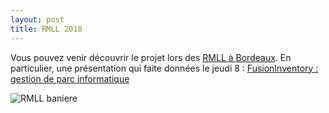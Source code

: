 ```yaml
---
layout: post
title: RMLL 2010
---
```


Vous pouvez venir découvrir le projet lors des [RMLL à Bordeaux](http://www.rmll.info). En particulier, une présentation qui faite données le jeudi 8 : [FusionInventory : gestion de parc informatique](http://2010.rmll.info/FusionInventory-gestion-de-parc-informatique)

<img src="http://2010.rmll.info/IMG/png/RMLL_2010_banniere_200x200.png" alt="RMLL baniere" />
